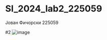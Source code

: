 # SI_2024_lab2_225059
Јован
Фичорски
225059

#2
![image](https://github.com/jovanficorski/SI_2024_lab2_225059/assets/162824580/5351bb02-7adc-4ae9-a78b-6d871cda5bcc)


